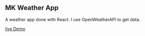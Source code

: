 ## MK Weather App

A weather app done with React. I use OpenWeatherAPi to get data.


[live Demo](https://mkristian1.github.io/mkweather/)
